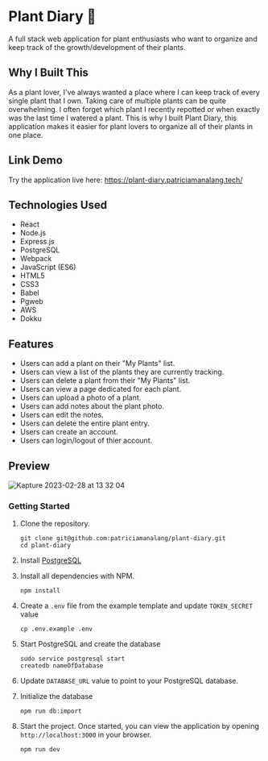 # Plant Diary 🌱

A full stack web application for plant enthusiasts who want to organize and keep track of the growth/development of their plants.

## Why I Built This

As a plant lover, I've always wanted a place where I can keep track of every single plant that I own. Taking care of multiple plants can be quite overwhelming. I often forget which plant I recently repotted or when exactly was the last time I watered a plant. This is why I built Plant Diary, this application makes it easier for plant lovers to organize all of their plants in one place.

## Link Demo

Try the application live here: https://plant-diary.patriciamanalang.tech/

## Technologies Used

- React
- Node.js
- Express.js
- PostgreSQL
- Webpack
- JavaScript (ES6)
- HTML5
- CSS3
- Babel
- Pgweb
- AWS
- Dokku

## Features

- Users can add a plant on their "My Plants" list.
- Users can view a list of the plants they are currently tracking.
- Users can delete a plant from their "My Plants" list.
- Users can view a page dedicated for each plant.
- Users can upload a photo of a plant.
- Users can add notes about the plant photo.
- Users can edit the notes.
- Users can delete the entire plant entry.
- Users can create an account.
- Users can login/logout of thier account.

## Preview



![Kapture 2023-02-28 at 13 32 04](https://user-images.githubusercontent.com/109925604/221985402-993fbe8e-b8de-4e16-a5a7-25909a9d8d33.gif)



### Getting Started

1. Clone the repository.

    ```shell
    git clone git@github.com:patriciamanalang/plant-diary.git
    cd plant-diary
    ```

2. Install [PostgreSQL](https://www.postgresql.org/download/)

3. Install all dependencies with NPM.

    ```shell
    npm install
    ```

4. Create a `.env` file from the example template and update `TOKEN_SECRET` value

    ```shell
    cp .env.example .env
    ```

 5. Start PostgreSQL and create the database
    ```shell
    sudo service postgresql start
    createdb nameOfDatabase
    ```

 6. Update `DATABASE_URL` value to point to your PostgreSQL database.

7. Initialize the database
    ```shell
    npm run db:import
    ```

8. Start the project. Once started, you can view the application by opening `http://localhost:3000` in your browser.

    ```shell
    npm run dev
    ```
